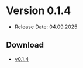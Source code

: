 # Version 0.1.4
- Release Date: 04.09.2025

## Download
- [v0.1.4](https://github.com/ShadowDara/LuaAPI-Rust/releases/tag/v0.1.4)
